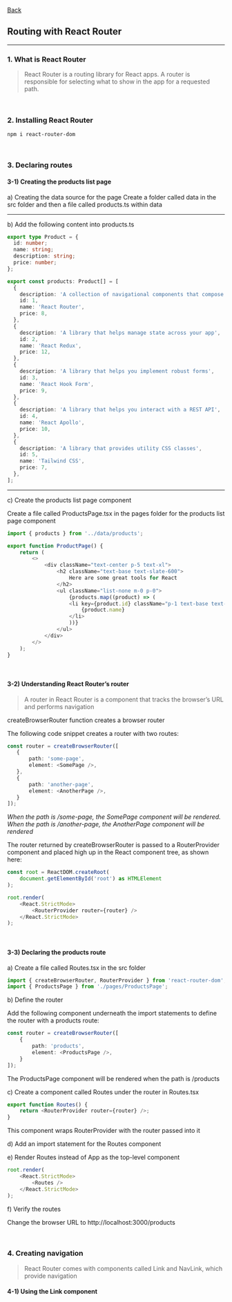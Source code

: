 [Back](README.md)

## Routing with React Router

<hr>


### 1. What is React Router

>  React Router is a routing library for React apps. A router is responsible for selecting what to show in the app for a requested path.

&nbsp;


### 2. Installing React Router

```shell
npm i react-router-dom
```

&nbsp;

### 3. Declaring routes

#### 3-1) Creating the products list page

a) Creating the data source for the page
Create a folder called data in the src folder and then a file called products.ts within data
<hr>

b) Add the following content into products.ts
```typescript
export type Product = {
  id: number;
  name: string;
  description: string;
  price: number;
};

export const products: Product[] = [
  {
    description: 'A collection of navigational components that compose declaratively with your app',
    id: 1,
    name: 'React Router',
    price: 8,
  },
  {
    description: 'A library that helps manage state across your app',
    id: 2,
    name: 'React Redux',
    price: 12,
  },
  {
    description: 'A library that helps you implement robust forms',
    id: 3,
    name: 'React Hook Form',
    price: 9,
  },
  {
    description: 'A library that helps you interact with a REST API',
    id: 4,
    name: 'React Apollo',
    price: 10,
  },
  {
    description: 'A library that provides utility CSS classes',
    id: 5,
    name: 'Tailwind CSS',
    price: 7,
  },
];
```
<hr>

c) Create the products list page component

Create a file called ProductsPage.tsx in the pages folder for the products list page component
```typescript
import { products } from '../data/products';

export function ProductPage() {
    return (
        <>
            <div className="text-center p-5 text-xl">
                <h2 className="text-base text-slate-600">
                    Here are some great tools for React
                </h2>
                <ul className="list-none m-0 p-0">
                    {products.map((product) => (
                    <li key={product.id} className="p-1 text-base text-slate-800">
                        {product.name}
                    </li>
                    ))}
                </ul>
            </div>
        </>
    );
}
```

&nbsp;

#### 3-2) Understanding React Router’s router

> A router in React Router is a component that tracks the browser’s URL and performs navigation

 createBrowserRouter function creates a browser router

 The following code snippet creates a router with two routes:
 ```typescript
const router = createBrowserRouter([
    {
        path: 'some-page',
        element: <SomePage />,
    },
    {
        path: 'another-page',
        element: <AnotherPage />,
    }
]);
 ```

_When the path is /some-page, the SomePage component will be rendered. When the path is /another-page, the AnotherPage component will be rendered_

The router returned by createBrowserRouter is passed to a RouterProvider component and placed high up in the React component tree, as shown here:
```typescript
const root = ReactDOM.createRoot(
    document.getElementById('root') as HTMLElement
);

root.render(
    <React.StrictMode>
        <RouterProvider router={router} />
    </React.StrictMode>
);
```

&nbsp;

#### 3-3) Declaring the products route

a) Create a file called Routes.tsx in the src folder
```typescript
import { createBrowserRouter, RouterProvider } from 'react-router-dom';
import { ProductsPage } from './pages/ProductsPage';
```


b) Define the router

Add the following component underneath the import statements to define the router with a products route:
```typescript
const router = createBrowserRouter([
    {
        path: 'products',
        element: <ProductsPage />,
    }
]);
```
The ProductsPage component will be rendered when the path is /products

c) Create a component called Routes under the router in Routes.tsx
```typescript
export function Routes() {
    return <RouterProvider router={router} />;
}
```
This component wraps RouterProvider with the router passed into it

d) Add an import statement for the Routes component

e) Render Routes instead of App as the top-level component
```typescript
root.render(
    <React.StrictMode>
        <Routes />
    </React.StrictMode>
);
```

f) Verify the routes

Change the browser URL to http://localhost:3000/products

&nbsp;

### 4. Creating navigation

> React Router comes with components called Link and NavLink, which provide navigation

#### 4-1) Using the Link component
